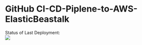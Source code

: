 # GitHub CI-CD-Piplene-to-AWS-ElasticBeastalk


Status of Last Deployment:<br>
<img src="https://https://github.com/Stube123/from-git_repo_basics_192.168.2.6/workflows/CI-CD-Piplene-to-AWS-ElasticBeastalk/badge.svg?branch=master"><br>

